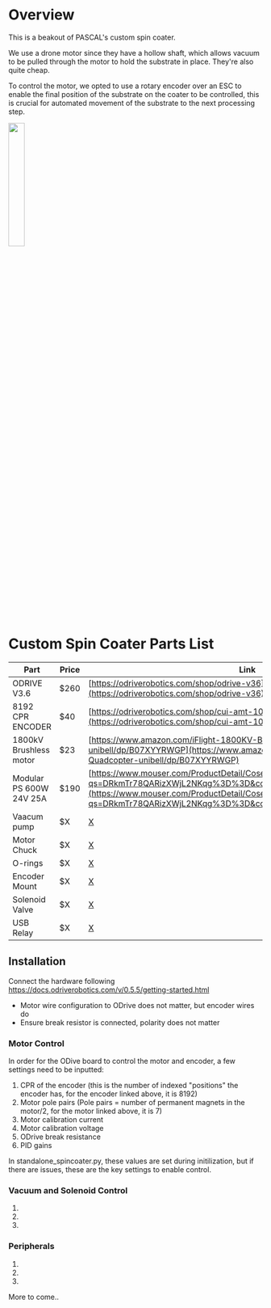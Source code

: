 # Overview
This is a beakout of PASCAL's custom spin coater. 

We use a drone motor since they have a hollow shaft, which allows vacuum to be pulled through the motor to hold the substrate in place. They're also quite cheap. 

To control the motor, we opted to use a rotary encoder over an ESC to enable the final position of the substrate on the coater to be controlled, this is crucial for automated movement of the substrate to the next processing step. 

<img src="demo_figure/spin_coater.gif" width="25%" height="auto" />


# Custom Spin Coater Parts List
| Part                     | Price | Link                                                                                                           |
|--------------------------|-------|----------------------------------------------------------------------------------------------------------------|
| ODRIVE V3.6              | $260  | [https://odriverobotics.com/shop/odrive-v36](https://odriverobotics.com/shop/odrive-v36)                       |
| 8192 CPR ENCODER         | $40   | [https://odriverobotics.com/shop/cui-amt-102](https://odriverobotics.com/shop/cui-amt-102)                     |
| 1800kV Brushless motor   | $23   | [https://www.amazon.com/iFlight-1800KV-Brushless-Quadcopter-unibell/dp/B07XYYRWGP](https://www.amazon.com/iFlight-1800KV-Brushless-Quadcopter-unibell/dp/B07XYYRWGP) |
| Modular PS 600W 24V 25A  | $190  | [https://www.mouser.com/ProductDetail/Cosel/PJMA600F-24?qs=DRkmTr78QARizXWjL2NKqg%3D%3D&countryCode=US&currencyCode=USD](https://www.mouser.com/ProductDetail/Cosel/PJMA600F-24?qs=DRkmTr78QARizXWjL2NKqg%3D%3D&countryCode=US&currencyCode=USD) |
| Vaacum pump              | $X   | [X](Y) |
| Motor Chuck             | $X   | [X](Y) |
| O-rings                 | $X   | [X](Y) |
| Encoder Mount           | $X   | [X](Y) |
| Solenoid Valve          | $X   | [X](Y) |
| USB Relay                   | $X   | [X](Y) |


## Installation
Connect the hardware following https://docs.odriverobotics.com/v/0.5.5/getting-started.html
 - Motor wire configuration to ODrive does not matter, but encoder wires do
 - Ensure break resistor is connected, polarity does not matter


### Motor Control 
In order for the ODive board to control the motor and encoder, a few settings need to be inputted:
1. CPR of the encoder (this is the number of indexed "positions" the encoder has, for the encoder linked above, it is 8192)
2. Motor pole pairs (Pole pairs = number of permanent magnets in the motor/2, for the motor linked above, it is 7)
3. Motor calibration current 
4. Motor calibration voltage 
5. ODrive break resistance 
6. PID gains

In standalone_spincoater.py, these values are set during initilization, but if there are issues, these are the key settings to enable control. 


### Vacuum and Solenoid Control
1. 
2.
3. 

### Peripherals 
1.
2. 
3. 


More to come.. 